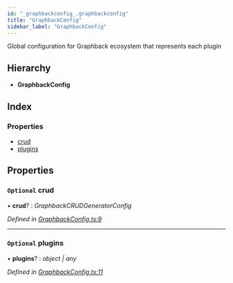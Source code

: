 ```yaml
---
id: "_graphbackconfig_.graphbackconfig"
title: "GraphbackConfig"
sidebar_label: "GraphbackConfig"
---
```


Global configuration for Graphback ecosystem that represents each plugin

## Hierarchy

* **GraphbackConfig**

## Index

### Properties

* [crud](_graphbackconfig_.graphbackconfig.md#optional-crud)
* [plugins](_graphbackconfig_.graphbackconfig.md#optional-plugins)

## Properties

### `Optional` crud

• **crud**? : *GraphbackCRUDGeneratorConfig*

*Defined in [GraphbackConfig.ts:9](https://github.com/aerogear/graphback/blob/b39280e7/packages/graphback/src/GraphbackConfig.ts#L9)*

___

### `Optional` plugins

• **plugins**? : *object | any*

*Defined in [GraphbackConfig.ts:11](https://github.com/aerogear/graphback/blob/b39280e7/packages/graphback/src/GraphbackConfig.ts#L11)*
